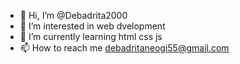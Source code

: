 - 👋 Hi, I’m @Debadrita2000
- 👀 I’m interested in web dvelopment
- 🌱 I’m currently learning html css js
- 📫 How to reach me debadritaneogi55@gmail.com

<!---
Debadrita2000/Debadrita2000 is a ✨ special ✨ repository because its `README.md` (this file) appears on your GitHub profile.
You can click the Preview link to take a look at your changes.
--->
